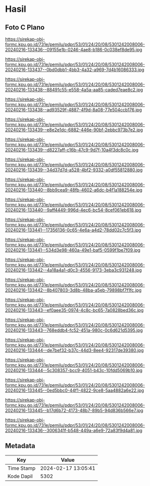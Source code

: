 # Hasil

## Foto C Plano

https://sirekap-obj-formc.kpu.go.id/731e/pemilu/pdpr/53/01/24/20/08/5301242008006-20240216-133436--09155e1b-0246-4ae8-b186-0c038ef8de95.jpg

https://sirekap-obj-formc.kpu.go.id/731e/pemilu/pdpr/53/01/24/20/08/5301242008006-20240216-133437--0bd0dbb1-4bb3-4a32-a969-7d4b16086333.jpg

https://sirekap-obj-formc.kpu.go.id/731e/pemilu/pdpr/53/01/24/20/08/5301242008006-20240216-133438--88491c55-e558-4a5a-aa85-caded7eae8c2.jpg

https://sirekap-obj-formc.kpu.go.id/731e/pemilu/pdpr/53/01/24/20/08/5301242008006-20240216-133438--ad93529f-4887-4f9d-8a08-77e504ccb176.jpg

https://sirekap-obj-formc.kpu.go.id/731e/pemilu/pdpr/53/01/24/20/08/5301242008006-20240216-133439--e8e2e1dc-6882-446e-90bf-2ebbc973b7e2.jpg

https://sirekap-obj-formc.kpu.go.id/731e/pemilu/pdpr/53/01/24/20/08/5301242008006-20240216-133439--d8227aff-c16b-47c9-9d7f-10a4f3dc8c0c.jpg

https://sirekap-obj-formc.kpu.go.id/731e/pemilu/pdpr/53/01/24/20/08/5301242008006-20240216-133439--34d37d7d-a528-4bf2-9332-a0df55812880.jpg

https://sirekap-obj-formc.kpu.go.id/731e/pemilu/pdpr/53/01/24/20/08/5301242008006-20240216-133440--8bb9cea9-48fb-4602-a6dc-b4f1a188254e.jpg

https://sirekap-obj-formc.kpu.go.id/731e/pemilu/pdpr/53/01/24/20/08/5301242008006-20240216-133440--9aff4449-996d-4ec6-bc54-8cef061eb618.jpg

https://sirekap-obj-formc.kpu.go.id/731e/pemilu/pdpr/53/01/24/20/08/5301242008006-20240216-133441--17356136-0c65-4e6a-a4d2-78dd02c7c5f3.jpg

https://sirekap-obj-formc.kpu.go.id/731e/pemilu/pdpr/53/01/24/20/08/5301242008006-20240216-133441--534d3e98-460a-49e1-baf5-0599f1be7f09.jpg

https://sirekap-obj-formc.kpu.go.id/731e/pemilu/pdpr/53/01/24/20/08/5301242008006-20240216-133442--4a18a4a1-d0c3-4556-9173-3eba3c931248.jpg

https://sirekap-obj-formc.kpu.go.id/731e/pemilu/pdpr/53/01/24/20/08/5301242008006-20240216-133442--8b407803-3d8b-48ba-a5eb-79898bf7f1fc.jpg

https://sirekap-obj-formc.kpu.go.id/731e/pemilu/pdpr/53/01/24/20/08/5301242008006-20240216-133443--ef0aee35-0974-4c8c-bc65-7a0828bed36c.jpg

https://sirekap-obj-formc.kpu.go.id/731e/pemilu/pdpr/53/01/24/20/08/5301242008006-20240216-133443--768eddb4-fc52-451a-980c-0c6d621d5395.jpg

https://sirekap-obj-formc.kpu.go.id/731e/pemilu/pdpr/53/01/24/20/08/5301242008006-20240216-133444--de7bef32-b37c-44d3-8ee4-92317de39380.jpg

https://sirekap-obj-formc.kpu.go.id/731e/pemilu/pdpr/53/01/24/20/08/5301242008006-20240216-133444--5c308357-bcc9-4051-b43c-10fdd5069b10.jpg

https://sirekap-obj-formc.kpu.go.id/731e/pemilu/pdpr/53/01/24/20/08/5301242008006-20240216-133445--0ed5bbc0-44f1-4822-9ce8-5aa4882a6e22.jpg

https://sirekap-obj-formc.kpu.go.id/731e/pemilu/pdpr/53/01/24/20/08/5301242008006-20240216-133445--b17d6b72-4173-48b7-89b5-94d836b566e7.jpg

https://sirekap-obj-formc.kpu.go.id/731e/pemilu/pdpr/53/01/24/20/08/5301242008006-20240216-133436--3006341f-b548-449a-a6e9-72a83f9d4a81.jpg


## Metadata

| Key        | Value               |
| ---------- | ------------------- |
| Time Stamp | 2024-02-17 13:05:41 |
| Kode Dapil | 5302                |



